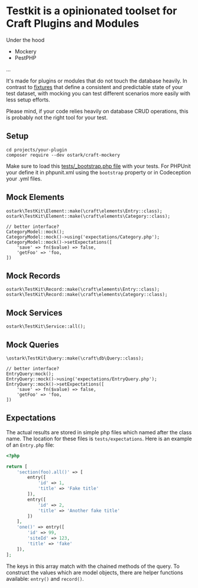 # Testkit is a opinionated toolset for Craft Plugins and Modules

Under the hood

* Mockery
* PestPHP

...

It's made for plugins or modules that do not touch the database heavily. In contrast to [fixtures](https://craftcms.com/docs/3.x/testing/testing-craft/fixtures.html) that define a consistent and predictable state of your test dataset, with mocking you can test different scenarios more easily with less setup efforts.

Please mind, if your code relies heavily on database CRUD operations, this is probably not the right tool for your test.

## Setup 

```
cd projects/your-plugin
composer require --dev ostark/craft-mockery
```

Make sure to load this [tests/_bootstrap.php file](_bootstrap.example.php) with your tests. For PHPUnit your define it in phpunit.xml using the `bootstrap` property or in Codeception your .yml files.

## Mock Elements

```
ostark\TestKit\Element::make(\craft\elements\Entry::class);
ostark\TestKit\Element::make(\craft\elements\Category::class);

// better interface?
CategoryModel::mock();
CategoryModel::mock()->using('expectations/Category.php');
CategoryModel::mock()->setExpectations([
    'save' => fn($value) => false,
    'getFoo' => 'foo,  
])

```

## Mock Records

```
ostark\TestKit\Record::make(\craft\elements\Entry::class);
ostark\TestKit\Record::make(\craft\elements\Category::class);
```

## Mock Services  

```
ostark\TestKit\Service::all();
```


## Mock Queries  

```
\ostark\TestKit\Query::make(\craft\db\Query::class);

// better interface?
EntryQuery:mock();
EntryQuery::mock()->using('expectations/EntryQuery.php');
EntryQuery::mock()->setExpectations([
    'save' => fn($value) => false,
    'getFoo' => 'foo,  
])

```

## Expectations

The actual results are stored in simple php files which named after the class name.
The location for these files is `tests/expectations`. Here is an example of an `Entry.php` file:

```php
<?php

return [
    'section(foo).all()' => [
        entry([
            'id' => 1,
            'title' => 'Fake title'
        ]),
        entry([
            'id' => 2,
            'title' => 'Another fake title'
        ])
    ],
    'one()' => entry([
        'id' => 99,
        'siteId' => 123,
        'title' => 'fake'
    ]),
];
```

The keys in this array match with the chained methods of the query. To construct the values which are model objects, there are helper functions available:
`entry()` and `record()`.
